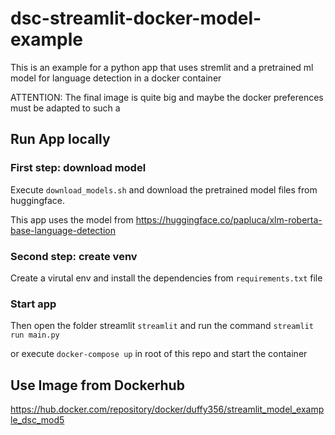 # dsc-streamlit-docker-model-example

This is an example for a python app that uses stremlit and a pretrained ml model for language detection in a docker container

ATTENTION: The final image is quite big and maybe the docker preferences must be adapted to  such a

## Run App locally

### First step: download model

Execute `download_models.sh` and download the pretrained model files from huggingface.

This app uses the model from https://huggingface.co/papluca/xlm-roberta-base-language-detection

### Second step: create venv

Create a virutal env and install the dependencies from `requirements.txt` file

### Start app

Then open the folder streamlit `streamlit` and run the command `streamlit run main.py`

or execute `docker-compose up` in root of this repo and start the container

## Use Image from Dockerhub

https://hub.docker.com/repository/docker/duffy356/streamlit_model_example_dsc_mod5
